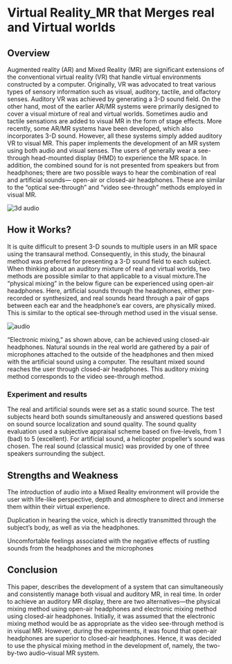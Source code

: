 # Virtual Reality_MR that Merges real and Virtual worlds

## Overview
Augmented reality (AR) and Mixed Reality (MR) are significant extensions of the conventional virtual reality (VR) that handle virtual environments constructed by a computer. Originally, VR was
advocated to treat various types of sensory information such as visual, auditory, tactile, and olfactory senses. Auditory VR was achieved by generating a 3-D sound field. On the
other hand, most of the earlier AR/MR systems were primarily designed to cover a visual mixture of real and virtual worlds. Sometimes audio and tactile sensations are added to
visual MR in the form of stage effects. More recently, some AR/MR systems have been developed, which also incorporates 3-D sound. However, all these systems simply added auditory
VR to visual MR. 
This paper implements the development of an MR system using both audio and visual senses. The users of generally wear a see-through head-mounted display (HMD) to experience the MR
space. In addition, the combined sound for is not presented from speakers but from headphones; there are two possible ways to hear the combination of real and artificial sounds—
open-air or closed-air headphones. These are similar to the “optical see-through” and “video see-through” methods employed in visual MR.

![3d audio](https://user-images.githubusercontent.com/56169161/92506112-90029e80-f1ca-11ea-995d-31459d80a74e.png)

## How it Works?
It is quite difficult to present 3-D sounds to multiple users in an MR space using the transaural method. Consequently, in this study, the binaural method was preferred for 
presenting a 3-D sound field to each subject. When thinking about an auditory mixture of real and virtual worlds, two methods are possible similar to that applicable to a visual
mixture.The “physical mixing” in the below figure can be experienced using open-air headphones. Here, artificial sounds through the headphones, either pre-recorded or synthesized,
and real sounds heard through a pair of gaps between each ear and the headphone’s ear covers, are physically mixed. This is similar to the optical see-through method used in the
visual sense. 

![audio](https://user-images.githubusercontent.com/56169161/92507450-9c87f680-f1cc-11ea-8853-b739c31350a0.PNG)


“Electronic mixing,” as shown above, can be achieved using closed-air headphones. Natural sounds in the real world are gathered by a pair of microphones attached to the outside of
the headphones and then mixed with the artificial sound using a computer. The resultant mixed sound reaches the user through closed-air headphones. This auditory mixing method
corresponds to the video see-through method.  

### Experiment and results
The real and artificial sounds were set as a static sound source. The test subjects heard both sounds simultaneously and answered questions based on sound source localization
and sound quality. The sound quality evaluation used a subjective appraisal scheme based on five-levels, from 1 (bad) to 5 (excellent). For artificial sound, a helicopter
propeller’s sound was chosen. The real sound (classical music) was provided by one of three speakers surrounding the subject. 

## Strengths and Weakness
The introduction of audio into a Mixed Reality environment will provide the user with life-like perspective, depth and atmosphere to direct and immerse them within their virtual
experience.

Duplication in hearing the voice, which is directly transmitted through the subject’s body, as well as via the headphones.

Uncomfortable feelings associated with the negative effects of rustling sounds from the headphones and the microphones

## Conclusion
This paper, describes the development of a system that can simultaneously and consistently manage both visual and auditory MR, in real time. In order to achieve an auditory MR
display, there are two alternatives—the physical mixing method using open-air headphones and electronic mixing method using closed-air headphones. Initially, it was assumed that 
the electronic mixing method would be as appropriate as the video see-through method is in visual MR. However, during the experiments, it was found that open-air headphones are
superior to closed-air headphones. Hence, it was  decided to use the physical mixing method in the development of, namely, the two-by-two audio–visual MR system.
